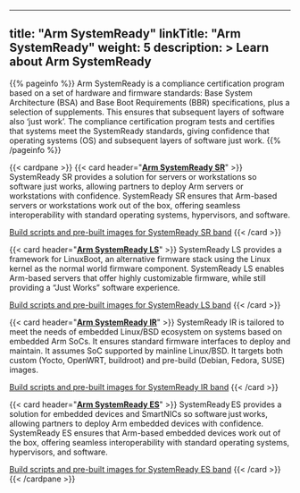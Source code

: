 
---
title: "Arm SystemReady"
linkTitle: "Arm SystemReady"
weight: 5
description: >
    Learn about Arm SystemReady
---

{{% pageinfo %}}
Arm SystemReady is a compliance certification program based on a set of hardware and firmware standards: Base System Architecture (BSA) and Base Boot Requirements (BBR) specifications, plus a selection of supplements. This ensures that subsequent layers of software also ‘just work’. The compliance certification program tests and certifies that systems meet the SystemReady standards, giving confidence that operating systems (OS) and subsequent layers of software just work.
{{% /pageinfo %}}


{{< cardpane >}}
{{< card header="**[Arm SystemReady SR](https://www.arm.com/architecture/system-architectures/systemready-certification-program/sr)**" >}}
SystemReady SR provides a solution for servers or workstations so software just works, allowing partners to deploy Arm servers or workstations with confidence. SystemReady SR ensures that Arm-based servers or workstations work out of the box, offering seamless interoperability with standard operating systems, hypervisors, and software.

[Build scripts and pre-built images for SystemReady SR band](https://github.com/ARM-software/arm-systemready/tree/main/SR)
{{< /card >}}

{{< card header="**[Arm SystemReady LS](https://www.arm.com/architecture/system-architectures/systemready-certification-program/ls)**" >}}
SystemReady LS provides a framework for LinuxBoot, an alternative firmware stack using the Linux kernel as the normal world firmware component. SystemReady LS enables Arm-based servers that offer highly customizable firmware, while still providing a “Just Works” software experience.

[Build scripts and pre-built images for SystemReady LS band](https://github.com/ARM-software/arm-systemready/tree/main/LS)
{{< /card >}}

{{< card header="**[Arm SystemReady IR](https://www.arm.com/architecture/system-architectures/systemready-certification-program/ir)**" >}}
SystemReady IR is tailored to meet the needs of embedded Linux/BSD ecosystem on systems based on embedded Arm SoCs. It ensures standard firmware interfaces to deploy and maintain. It assumes SoC supported by mainline Linux/BSD. It targets both custom (Yocto, OpenWRT, buildroot) and pre-build (Debian, Fedora, SUSE) images.

[Build scripts and pre-built images for SystemReady IR band](https://github.com/ARM-software/arm-systemready/tree/main/IR)
{{< /card >}}

{{< card header="**[Arm SystemReady ES](https://www.arm.com/architecture/system-architectures/systemready-certification-program/es)**" >}}
SystemReady ES provides a solution for embedded devices and SmartNICs so software just works, allowing partners to deploy Arm embedded devices with confidence. SystemReady ES ensures that Arm-based embedded devices work out of the box, offering seamless interoperability with standard operating systems, hypervisors, and software. 

[Build scripts and pre-built images for SystemReady ES band](https://github.com/ARM-software/arm-systemready/tree/main/ES)
{{< /card >}}
{{< /cardpane >}}



